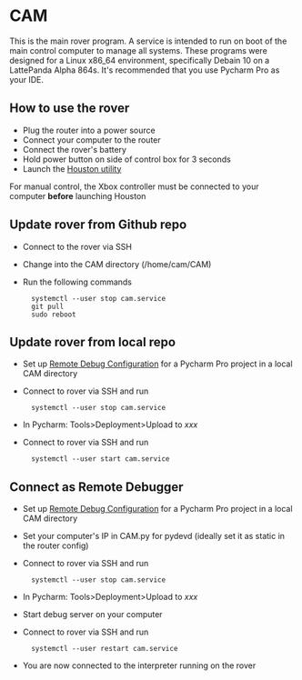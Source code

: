 # CAM
This is the main rover program. A service is intended to run on boot of the main control computer to manage all systems. These programs were designed for a Linux x86_64 environment, specifically Debain 10 on a LattePanda Alpha 864s. It's recommended that you use Pycharm Pro as your IDE.

## How to use the rover
* Plug the router into a power source
* Connect your computer to the router
* Connect the rover's battery
* Hold power button on side of control box for 3 seconds
* Launch the [Houston utility](https://github.com/CSU-NASA-RMC/houston)

For manual control, the Xbox controller must be connected to your computer **before** launching Houston

## Update rover from Github repo
* Connect to the rover via SSH
* Change into the CAM directory (/home/cam/CAM)
* Run the following commands

        systemctl --user stop cam.service
        git pull
        sudo reboot

## Update rover from local repo
* Set up [Remote Debug Configuration](https://www.jetbrains.com/help/pycharm/remote-debugging-with-product.html#remote-debug-config) for a Pycharm Pro project in a local CAM directory
* Connect to rover via SSH and run

        systemctl --user stop cam.service
* In Pycharm: Tools>Deployment>Upload to *xxx*
* Connect to rover via SSH and run

        systemctl --user start cam.service

## Connect as Remote Debugger
* Set up [Remote Debug Configuration](https://www.jetbrains.com/help/pycharm/remote-debugging-with-product.html#remote-debug-config) for a Pycharm Pro project in a local CAM directory
* Set your computer's IP in CAM.py for pydevd (ideally set it as static in the router config)
* Connect to rover via SSH and run 

        systemctl --user stop cam.service
* In Pycharm: Tools>Deployment>Upload to *xxx*
* Start debug server on your computer
* Connect to rover via SSH and run

        systemctl --user restart cam.service
* You are now connected to the interpreter running on the rover
